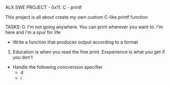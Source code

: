 ALX SWE PROJECT - 0x11. C - printf

This project is all about create my own custom C-like printf function

TASKS:
0. I'm not going anywhere. You can print wherever you want to. I'm here
and i'm a spur for life
- Write a function that produces output according to a format

1. Education is when you read the fine print. Exxperience is what you
get if you don't
- Handle the following concversion specifier
	- d
	- i
